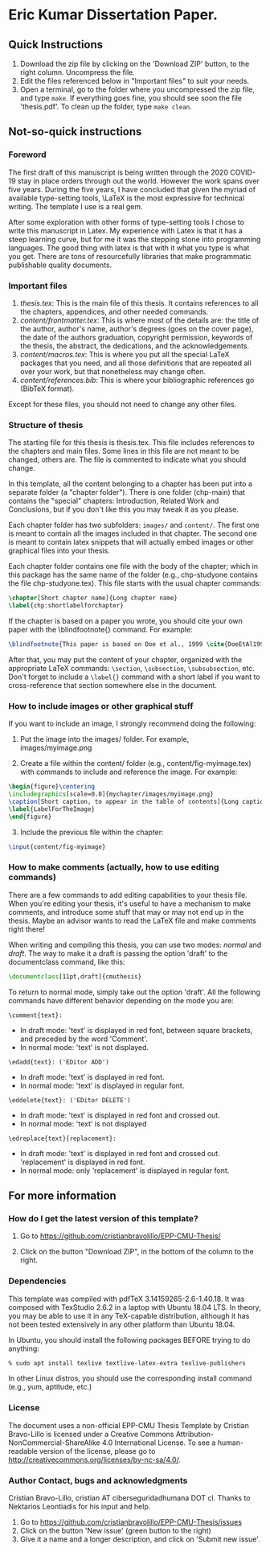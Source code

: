 # Eric Kumar Dissertation Paper.

## Quick Instructions

1. Download the zip file by clicking on the 'Download ZIP' button, to the right column. Uncompress the file.
1. Edit the files referenced below in "Important files" to suit your needs.
1. Open a terminal, go to the folder where you uncompressed the zip file, and type `make`. If everything goes fine, you should see soon the file 'thesis.pdf'. To clean up the folder, type `make clean`.

## Not-so-quick instructions

### Foreword

The first draft of this manuscript is being written through the 2020 COVID-19 stay in place orders through out the world. However the work spans over five years. During the five years, I have concluded that given the myriad of available type-setting tools, \LaTeX is the most expressive for technical writing. The template I use is a real gem. 


After some exploration with other forms of type-setting tools I chose to write this manuscript in Latex. My experience with Latex is that it has a steep learning curve, but for me it was the stepping stone into programming languages. The good thing with latex is that with it what you type is what you get. There are tons of resourcefully libraries that make programmatic publishable quality documents.

<!--Before going all in with Latex, I tried Markdown, Jupyter Notebooks, and of course Word. Markdown is cool for routine notes. Jupyter Notebook was not worth the effort. While Word was to con trained and is not conducive to programmatic writing.-->

<!--This is about my sixth document in Latex, first using this handy template from [@tamabravolillo](https://twitter.com/tamabravolillo).-->

<!--During 2013 I spent quite a while trying to understand the multiple requirements to put together my PhD thesis for Engineering and Public Policy (EPP) at Carnegie Mellon University (CMU).  Besides having many tables, lots of questions coming from surveys, graphics, statistical data, and a lot of code to put in, I also had to deal with a lot of editorial requirements (e.g., "*this is how* your cover page should look like").  Since there are no official templates for a phd thesis (which makes no sense to me since it's something we all PhD students have to go through), here's my attempt to save you the pain to do it.-->

<!--This template (actually, a set of files needed to give structure to the thesis) has a lof of filler texts, just to give you an example of how to structure your own thesis document. You can safely remove most of the texts.-->

<!--While there are surely many ways to do what I have done in this template, I strongly suggest that you create a set of rules for yourself and stick to them firmly (e.g., putting each chapter in a separate folder, naming all the images in a certain way, etc.) Writing your thesis can be very stressful, and many things can go wrong in stressful times (like deleting important files unrecoverably).-->

<!--The most important two pieces of advice that I can give for writing your thesis document are:-->

<!--1. **Back up everything twice out of your own computer**.-->
<!--1. **Be organized**.-->

### Important files

1. *thesis.tex*: This is the main file of this thesis. It contains references to all the chapters, appendices, and other needed commands.
1. *content/frontmatter.tex*: This is where most of the details are: the title of the author, author's name, author's degrees (goes on the cover page), the date of the authors graduation, copyright permission, keywords of the thesis, the abstract, the dedications, and the acknowledgements.
1. *content/macros.tex*: This is where you put all the special LaTeX packages that you need, and all those definitions that are repeated all over your work, but that nonetheless may change often.
1. *content/references.bib*: This is where your bibliographic references go (BibTeX format).

Except for these files, you should not need to change any other files.

### Structure of thesis

The starting file for this thesis is thesis.tex. This file includes references to the chapters and main files. Some lines in this file are not meant to be changed, others are.  The file is commented to indicate what you should change.

In this template, all the content belonging to a chapter has been put into a separate folder (a "chapter folder"). There is one folder (chp-main) that contains the "special" chapters: Introduction, Related Work and Conclusions, but if you don't like this you may tweak it as you please.

Each chapter folder has two subfolders: `images/` and `content/`. The first one is meant to contain all the images included in that chapter.  The second one is meant to contain latex snippets that will actually embed images or other graphical files into your thesis.

Each chapter folder contains one file with the body of the chapter; which in this package has the same name of the folder (e.g., chp-studyone contains the file chp-studyone.tex). This file starts with the usual chapter commands:

```tex
\chapter[Short chapter name]{Long chapter name}
\label{chp:shortlabelforchapter}
```

If the chapter is based on a paper you wrote, you should cite your own paper with the \blindfootnote{} command. For example:

```tex
\blindfootnote{This paper is based on Doe et al., 1999 \cite{DoeEtAl1999}.}
```

After that, you may put the content of your chapter, organized with the appropriate LaTeX commands: `\section`, `\subsection`, `\subsubsection`, etc. Don't forget to include a `\label{}` command with a short label if you want to cross-reference that section somewhere else in the document.

### How to include images or other graphical stuff

If you want to include an image, I strongly recommend doing the following:

1. Put the image into the images/ folder. For example, images/myimage.png

2. Create a file within the content/ folder (e.g., content/fig-myimage.tex) with commands to include and reference the image.  For example:
```tex
\begin{figure}\centering
\includegraphics[scale=0.8]{mychapter/images/myimage.png}
\caption[Short caption, to appear in the table of contents]{Long caption for the image, to appear beneath the image itself}
\label{LabelForTheImage}
\end{figure}
```

3. Include the previous file within the chapter:
```tex
\input{content/fig-myimage}
```

### How to make comments (actually, how to use editing commands)

There are a few commands to add editing capabilities to your thesis file. When you're editing your thesis, it's useful to have a mechanism to make comments, and introduce some stuff that may or may not end up in the thesis. Maybe an advisor wants to read the LaTeX file and make comments right there!

When writing and compiling this thesis, you can use two modes: *normal* and *draft*. The way to make it a draft is passing the option 'draft' to the documentclass command, like this:

```tex
\documentclass[11pt,draft]{cmuthesis}
```

To return to normal mode, simply take out the option 'draft'. All the following commands have different behavior depending on the mode you are:

`\comment{text}:`
- In draft mode: 'text' is displayed in red font, between square brackets, and preceded by the word 'Comment'.
- In normal mode: 'text' is not displayed.

`\edadd{text}: ('EDitor ADD')`
- In draft mode: 'text' is displayed in red font.
- In normal mode: 'text' is displayed in regular font.

`\eddelete{text}: ('EDitor DELETE')`
- In draft mode: 'text' is displayed in red font and crossed out.
- In normal mode: 'text' is not displayed

`\edreplace{text}{replacement}:`
- In draft mode: 'text' is displayed in red font and crossed out. 'replacement' is displayed in red font.
- In normal mode: only 'replacement' is displayed in regular font.


## For more information

<!--### Official sources of information-->

<!--You should always consult with the administrator of your department. As of January 2019, the official source of information for thesis guidelines at the College of Engineering in Carnegie Mellon University is https://engineering.cmu.edu/education/academic-policies/graduate-policies/thesis-dissertation.html-->

<!--For EPP guidelines, go to: https://www.cmu.edu/epp/current/doctoral-thesis/index.html-->


### How do I get the latest version of this template?

1. Go to https://github.com/cristianbravolillo/EPP-CMU-Thesis/

2. Click on the button "Download ZIP", in the bottom of the column to the right.


### Dependencies

This template was compiled with pdfTeX 3.14159265-2.6-1.40.18. It was composed with TexStudio 2.6.2 in a laptop with Ubuntu 18.04 LTS. In theory, you may be able to use it in any TeX-capable distribution, although it has not been tested extensively in any other platform than Ubuntu 18.04.

In Ubuntu, you should install the following packages BEFORE trying to do anything:

```sh
% sudo apt install texlive textlive-latex-extra texlive-publishers
```

In other Linux distros, you should use the corresponding install command (e.g., yum, aptitude, etc.)

### License

The document uses a non-official EPP-CMU Thesis Template by Cristian Bravo-Lillo is licensed under a Creative Commons Attribution-NonCommercial-ShareAlike 4.0 International License. To see a human-readable version of the license, please go to http://creativecommons.org/licenses/by-nc-sa/4.0/.

### Author Contact, bugs and acknowledgments

Cristian Bravo-Lillo, cristian AT ciberseguridadhumana DOT cl. Thanks to Nektarios Leontiadis for his input and help.

<!--If you find a bug in the template (that is, something that is wrong based on the department or university guidelines), please leave me a note in GitHub:-->

1. Go to https://github.com/cristianbravolillo/EPP-CMU-Thesis/issues
1. Click on the button 'New issue' (green button to the right)
1. Give it a name and a longer description, and click on 'Submit new issue'.

<!--If you want to thank me, you may send me a tweet to [@tamabravolillo](https://twitter.com/tamabravolillo) or leave a message at [LinkedIn](https://www.linkedin.com/in/cristianbravolillo/).-->
